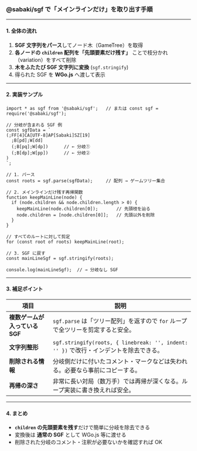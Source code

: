 ### @sabaki/sgf で「メインラインだけ」を取り出す手順

---

#### 1. 全体の流れ

1. **SGF 文字列をパース**してノード木（GameTree）を取得
2. **各ノードの `children` 配列を「先頭要素だけ残す」** ことで枝分かれ（variation）をすべて削除
3. **木をふたたび SGF 文字列に変換** (`sgf.stringify`)
4. 得られた SGF を **WGo.js** へ渡して表示

---

#### 2. 実装サンプル

    import * as sgf from '@sabaki/sgf';   // または const sgf = require('@sabaki/sgf');

    // 分岐が含まれる SGF 例
    const sgfData = `
    (;FF[4]CA[UTF-8]AP[Sabaki]SZ[19]
      ;B[pd];W[dd]
      (;B[pq];W[dp])      // ← 分岐①
      (;B[dp];W[pp])      // ← 分岐②
    )
    `;

    // 1. パース
    const roots = sgf.parse(sgfData);     // 配列 → ゲームツリー集合

    // 2. メインラインだけ残す再帰関数
    function keepMainLine(node) {
      if (node.children && node.children.length > 0) {
        keepMainLine(node.children[0]);       // 先頭枝を辿る
        node.children = [node.children[0]];   // 先頭以外を削除
      }
    }

    // すべてのルートに対して剪定
    for (const root of roots) keepMainLine(root);

    // 3. SGF に戻す
    const mainLineSgf = sgf.stringify(roots);

    console.log(mainLineSgf);  // → 分岐なし SGF

---

#### 3. 補足ポイント

| 項目                           | 説明                                                                                   |
| ------------------------------ | -------------------------------------------------------------------------------------- |
| **複数ゲームが入っている SGF** | `sgf.parse` は「ツリー配列」を返すので `for` ループで全ツリーを剪定すると安全。        |
| **文字列整形**                 | `sgf.stringify(roots, { linebreak: '', indent: '' })` で改行・インデントを除去できる。 |
| **削除される情報**             | 分岐側だけに付いたコメント・マークなどは失われる。必要なら事前にコピーする。           |
| **再帰の深さ**                 | 非常に長い対局（数万手）では再帰が深くなる。ループ実装に書き換えれば安全。             |

---

#### 4. まとめ

- **`children` の先頭要素を残す**だけで簡単に分岐を除去できる
- 変換後は **通常の SGF** として WGo.js 等に渡せる
- 削除された分岐のコメント・注釈が必要ないかを確認すれば OK

